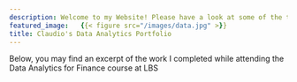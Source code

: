 ```yaml
---
description: Welcome to my Website! Please have a look at some of the things I worked on while at London Business School
featured_image:   {{< figure src="/images/data.jpg" >}}
title: Claudio's Data Analytics Portfolio
---
```


Below, you may find an excerpt of the work I completed while attending the Data Analytics for Finance course at LBS
